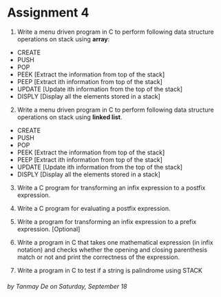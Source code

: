 # Assignment 4

1. Write a menu driven program in C to perform following data structure operations on stack 
using **array**:   
- CREATE 
- PUSH
- POP
- PEEK [Extract the information from top of the stack]
- PEEP [Extract ith information from top of the stack]
- UPDATE [Update ith information from the top of the stack]
- DISPLY [Display all the elements stored in a stack]

2. Write a menu driven program in C to perform following data structure operations on stack 
using **linked list**. 
- CREATE 
- PUSH
- POP
- PEEK [Extract the information from top of the stack]
- PEEP [Extract ith information from top of the stack]
- UPDATE [Update ith information from the top of the stack]
- DISPLY [Display all the elements stored in a stack]

3. Write a C program for transforming an infix expression to a postfix expression.  

4. Write a C program for evaluating a postfix expression.  

5. Write a program for transforming an infix expression to a prefix expression. [Optional]  

6. Write a program in C that takes one mathematical expression (in infix notation) and checks 
whether the opening and closing parenthesis match or not and print the correctness of the 
expression.

7. Write a program in C to test if a string is palindrome using STACK  

###### by Tanmay De on Saturday, September 18